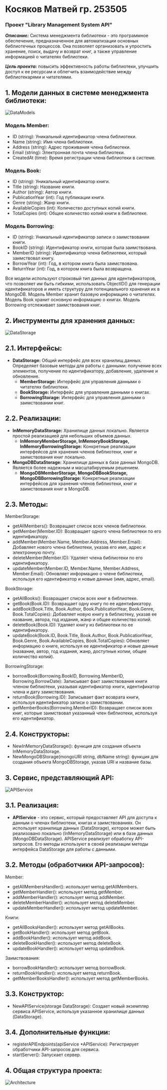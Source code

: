 # Косяков Матвей гр. 253505
### Проект "Library Management System API"

***Описание:***
Система менеджмента библиотеки - это программное обеспечение, предназначенное для автоматизации основных библиотечных процессов. Она позволяет организовать и упростить хранение, поиск, выдачу и возврат книг, а также управление информацией о читателях библиотеки.

***Цель проекта:***
повысить эффективность работы библиотеки, улучшить доступ к ее ресурсам и облегчить взаимодействие между библиотекарями и читателями.

## 1. Модели данных в системе менеджмента библиотеки:
![DataModels](https://raw.github.com/Matvey1109/LibraryManagementSystemAPI/Lab1/screenshots/DataModels.png)
### Модель Member:
- ID (string): Уникальный идентификатор члена библиотеки.
- Name (string): Имя члена библиотеки.
- Address (string): Адрес проживания члена библиотеки.
- Email (string): Электронная почта члена библиотеки.
- CreatedAt (time): Время регистрации члена библиотеки в системе.

### Модель Book:
- ID (string): Уникальный идентификатор книги.
- Title (string): Название книги.
- Author (string): Автор книги.
- PublicationYear (int): Год публикации книги.
- Genre (string): Жанр книги.
- AvailableCopies (int): Количество доступных копий книги.
- TotalCopies (int): Общее количество копий книги в библиотеке.


### Модель Borrowing:
- ID (string): Уникальный идентификатор записи о заимствовании книги.
- BookID (string): Идентификатор книги, которая была заимствована.
- MemberID (string): Идентификатор члена библиотеки, который заимствовал книгу.
- BorrowYear (int): Год, в котором книга была заимствована.
- ReturnYear (int): Год, в котором книга была возвращена.

Все модели используют строковый тип данных для идентификаторов, что позволяет им быть гибкими, использовать ObjectID() для генерации идентификаторов и иметь структуру для потенциального хранения их в MongoDB.
Модель Member хранит базовую информацию о читателях.
Модель Book хранит основную информацию о книгах.
Модель Borrowing отслеживает заимствования книг.

## 2. Инструменты для хранения данных:
![DataStorage](https://raw.github.com/Matvey1109/LibraryManagementSystemAPI/Lab1/screenshots/DataStorage.png)
## 2.1. Интерфейсы:
- **DataStorage:** Общий интерфейс для всех хранилищ данных. Определяет базовые методы для работы с данными: получение всех элементов, получение по идентификатору, добавление, удаление и обновление.
    - **MemberStorage:** Интерфейс для управления данными о читателях библиотеки.
    - **BookStorage:** Интерфейс для управления данными о книгах.
    - **BorrowingStorage:** Интерфейс для управления данными о заимствовании книг.

## 2.2. Реализации:
- **InMemoryDataStorage:** Хранилище данных локально. Является простой реализацией для небольших объемов данных.
  - **InMemoryMemberStorage, InMemoryBookStorage, InMemoryBorrowingStorage:** Конкретные реализации интерфейсов для хранения членов библиотеки, книг и заимствования книг локально.
- **MongoDBDataStorage:** Хранилище данных в базе данных MongoDB. Является более надежным и масштабируемым решением.
    - **MongoDBMemberStorage, MongoDBBookStorage, MongoDBBorrowingStorage:** Конкретные реализации интерфейсов для хранения членов библиотеки, книг и заимствования книг в MongoDB.

## 2.3. Методы:
MemberStorage:
- getAllMembers(): Возвращает список всех членов библиотеки.
- getMember(Member.ID): Возвращает одного члена библиотеки по его идентификатору.
- addMember(Member.Name, Member.Address, Member.Email): Добавляет нового члена библиотеки, указав его имя, адрес и электронную почту.
- deleteMember(Member.ID): Удаляет члена библиотеки по его идентификатору.
- updateMember(Member.ID, Member.Name, Member.Address, Member.Email): Обновляет информацию о члене библиотеки, используя его идентификатор и новые данные (имя, адрес, email).

BookStorage:
- getAllBooks(): Возвращает список всех книг в библиотеке.
- getBook(Book.ID): Возвращает одну книгу по ее идентификатору.
- addBook(Book.Title, Book.Author, Book.PublicationYear, Book.Genre, Book.TotalCopies): Добавляет новую книгу в библиотеку, указав ее название, автора, год издания, жанр и общее количество копий.
- deleteBook(Book.ID): Удаляет книгу из библиотеки по ее идентификатору.
- updateBook(Book.ID, Book.Title, Book.Author, Book.PublicationYear, Book.Genre, Book.AvailableCopies, Book.TotalCopies): Обновляет информацию о книге, используя ее идентификатор и новые данные (название, автор, год издания, жанр, доступные копии, общее количество копий).

BorrowingStorage:
- borrowBook(Borrowing.BookID, Borrowing.MemberID, Borrowing.BorrowDate): Записывает факт заимствования книги членом библиотеки, указывая идентификатор книги, идентификатор члена и дату заимствования.
- returnBook(Borrowing.ID): Записывает факт возврата книги, используя идентификатор записи о заимствовании.
- getMemberBooks(Borrowing.MemberID): Возвращает список всех книг, которые заимствовал указанный член библиотеки, используя его идентификатор.

## 2.4. Конструкторы:
- NewInMemoryDataStorage(): функция для создания объекта InMemoryDataStorage.
- NewMongoDBStorage(mongoURI string, dbName string): функция для создания объекта MongoDBStorage, указав URI и название базы.

## 3. Сервис, представляющий API:
![APIService](https://raw.github.com/Matvey1109/LibraryManagementSystemAPI/Lab1/screenshots/APIService.png)
## 3.1. Реализация:
- **APIService** - это сервис, который предоставляет API для доступа к данным о членах библиотеки, книгах и заимствованиях. Он использует хранилище данных (DataStorage), которое может быть реализовано локально (InMemoryDataStorage) или в базе данных (MongoDBDataStorage). APIService реализует обработку API-запросов. Его методы используют в своей реализации методы интерфейса DataStorage для работы с данными.

## 3.2. Методы (обработчики API-запросов):
Member:
- getAllMembersHandler(): использует метод getAllMembers.
- getMemberHandler(): использует метод getMember.
- addMemberHandler(): использует метод addMember.
- deleteMemberHandler(): использует метод deleteMember.
- updateMemberHandler(): использует метод updateMember.

Книги:
- getAllBooksHandler(): использует метод getAllBooks.
- getBookHandler(): использует метод getBook.
- addBookHandler(): использует метод addBook.
- deleteBookHandler(): использует метод deleteBook.
- updateBookHandler(): использует метод updateBook.

Заимствования:
- borrowBookHandler(): использует метод borrowBook.
- returnBookHandler(): использует метод returnBook.
- getMemberBooksHandler(): использует метод getMemberBooks.

## 3.3. Конструктор:
- NewAPIService(storage DataStorage): Создает новый экземпляр сервиса APIService, используя указанное хранилище данных (DataStorage).

## 3.4. Дополнительные функции:
- registerAPIEndpoints(apiService *APIService): Регистрирует обработчики API-запросов для сервиса.
- startServer(): Запускает сервер.

## 4. Общая структура проекта:
![Architecture](https://raw.github.com/Matvey1109/LibraryManagementSystemAPI/Lab1/screenshots/Architecture.png)
